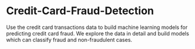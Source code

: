 # Credit-Card-Fraud-Detection
Use the credit card transactions data to build machine learning models for predicting credit card fraud. We explore the data in detail and build models which can classify fraud and non-fraudulent cases. 
